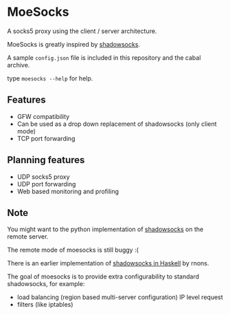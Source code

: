 MoeSocks
========


A socks5 proxy using the client / server architecture.

MoeSocks is greatly inspired by [shadowsocks].

A sample `config.json` file is included in this repository and the cabal
archive.

type `moesocks --help` for help.

Features
--------
* GFW compatibility
* Can be used as a drop down replacement of shadowsocks (only client mode)
* TCP port forwarding 

Planning features
------------------
* UDP socks5 proxy
* UDP port forwarding 
* Web based monitoring and profiling

Note
------

You might want to the python implementation of [shadowsocks] on the remote
server. 

The remote mode of moesocks is still buggy :(

There is an earlier implementation of [shadowsocks in Haskell] by rnons. 

The goal of moesocks is to provide extra configurability to standard
shadowsocks, for example:

* load balancing (region based multi-server configuration) IP level request
* filters (like iptables)

[shadowsocks]:https://github.com/shadowsocks/shadowsocks 
[shadowsocks in Haskell]:https://github.com/rnons/shadowsocks-haskell




